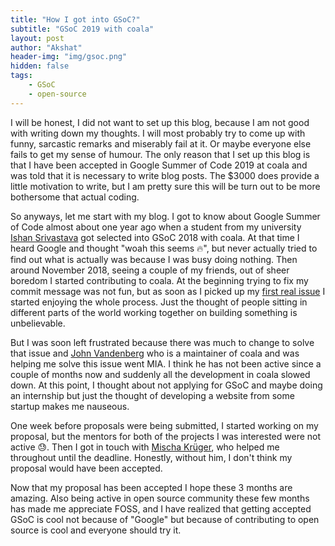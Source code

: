 ```yaml
---
title: "How I got into GSoC?"
subtitle: "GSoC 2019 with coala"
layout: post
author: "Akshat"
header-img: "img/gsoc.png"
hidden: false
tags:
    - GSoC
    - open-source
---
```


I will be honest, I did not want to set up this blog, because I am not good with writing down my thoughts. I will most probably try to come up with funny, sarcastic remarks and miserably fail at it. Or maybe everyone else fails to get my sense of humour. The only reason that I set up this blog is that I have been accepted in Google Summer of Code 2019 at coala and was told that it is necessary to write blog posts. The $3000 does provide a little motivation to write, but I am pretty sure this will be turn out to be more bothersome that actual coding.

So anyways, let me start with my blog. I got to know about Google Summer of Code almost about one year ago when a student from my university [Ishan Srivastava](https://github.com/ishanSrt) got selected into GSoC 2018 with coala. At that time I heard Google and thought "woah this seems 🔥", but never actually tried to find out what is actually was because I was busy doing nothing.
Then around November 2018, seeing a couple of my friends, out of sheer boredom I started contributing to coala. At the beginning trying to fix my commit message was not fun, but as soon as I picked up my [first real issue](https://github.com/coala/coala/issues/5044) I started enjoying the whole process. Just the thought of people sitting in different parts of the world working together on building something is unbelievable.

But I was soon left frustrated because there was much to change to solve that issue and [John Vandenberg](https://github.com/jayvdb) who is a maintainer of coala and was helping me solve this issue went MIA. I think he has not been active since a couple of months now and suddenly all the development in coala slowed down. At this point, I thought about not applying for GSoC and maybe doing an internship but just the thought of developing a website from some startup makes me nauseous.

One week before proposals were being submitted, I started working on my proposal, but the mentors for both of the projects I was interested were not active 😓. Then I got in touch with [Mischa Krüger](https://github.com/Makman2), who helped me throughout until the deadline. Honestly, without him, I don't think my proposal would have been accepted.

Now that my proposal has been accepted I hope these 3 months are amazing. Also being active in open source community these few months has made me appreciate FOSS, and I have realized that getting accepted GSoC is cool not because of "Google" but because of contributing to open source is cool and everyone should try it.